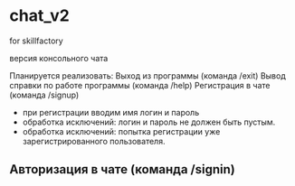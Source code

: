 # chat_v2
for skillfactory

версия консольного чата

Планируется реализовать:
Выход из программы (команда /exit)
Вывод справки по работе программы (команда /help) 
Регистрация в чате (команда /signup)
 - при регистрации вводим имя логин и пароль
 - обработка исключений: логин и пароль не должен быть пустым.
 - обработка исключений: попытка регистрации уже зарегистрированного пользователя.
 
Авторизация в чате (команда /signin)
 - 
